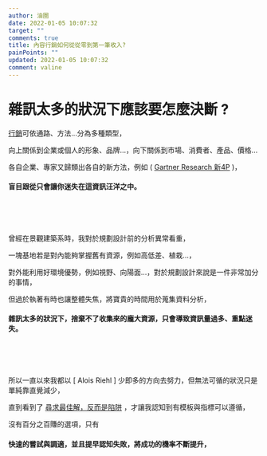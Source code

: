 ```yaml
---
author: 油圈
date: 2022-01-05 10:07:32
target: ""
comments: true
title: 內容行銷如何從從零到第一筆收入?
painPoints: ""
updated: 2022-01-05 10:07:32
comment: valine
---
```

# 雜訊太多的狀況下應該要怎麼決斷 ?

[行銷](https://en.wikipedia.org/wiki/Marketing)可依通路、方法...分為多種類型，

向上關係到企業或個人的形象、品牌...，向下關係到市場、消費者、產品、價格...

各自企業、專家又歸類出各自的新方法，例如 ( [ Gartner Research 新4P](https://www.managertoday.com.tw/articles/view/64145?) )，

#### 盲目跟從只會讓你迷失在這資訊汪洋之中。

<br><br><br>

曾經在景觀建築系時，我對於規劃設計前的分析異常看重，

一塊基地若是對內能夠掌握舊有資源，例如高低差、植栽...，

對外能利用好環境優勢，例如視野、向陽面...，對於規劃設計來說是一件非常加分的事情，

但過於執著有時也讓整體失焦，將寶貴的時間用於蒐集資料分析，

#### 雜訊太多的狀況下，捨棄不了收集來的龐大資源，只會導致資訊量過多、重點迷失。

<br><br><br>

所以一直以來我都以 [ Alois Riehl ] 少即多的方向去努力，但無法可循的狀況只是單純靠直覺減少，

直到看到了 [尋求最佳解，反而是陷阱](https://www.businessweekly.com.tw/careers/blog/3008293) ，才讓我認知到有模板與指標可以遵循，

沒有百分之百賺的選項，只有

#### <span class="Focus">快速的嘗試與調適，並且提早認知失敗</span>，將成功的機率不斷提升，



